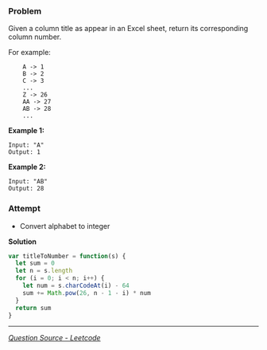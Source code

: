 ### Problem

Given a column title as appear in an Excel sheet, return its corresponding column number.

<!-- more -->

For example:

```
    A -> 1
    B -> 2
    C -> 3
    ...
    Z -> 26
    AA -> 27
    AB -> 28
    ...
```

**Example 1:**

```
Input: "A"
Output: 1
```

**Example 2:**

```
Input: "AB"
Output: 28
```

### Attempt

- Convert alphabet to integer

**Solution**

```javascript
var titleToNumber = function(s) {
  let sum = 0
  let n = s.length
  for (i = 0; i < n; i++) {
    let num = s.charCodeAt(i) - 64
    sum += Math.pow(26, n - 1 - i) * num
  }
  return sum
}
```

---

_[Question Source - Leetcode](https://leetcode.com/problems/excel-sheet-column-number/)_